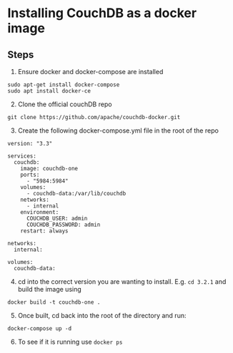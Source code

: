# Installing CouchDB as a docker image

## Steps
1. Ensure docker and docker-compose are installed
```
sudo apt-get install docker-compose
sudo apt install docker-ce
```
2. Clone the official couchDB repo

```
git clone https://github.com/apache/couchdb-docker.git
```

3. Create the following docker-compose.yml file in the root of the repo

```
version: "3.3"

services:
  couchdb:
    image: couchdb-one
    ports:
      - "5984:5984"
    volumes:
      - couchdb-data:/var/lib/couchdb
    networks:
      - internal
    environment:
      COUCHDB_USER: admin
      COUCHDB_PASSWORD: admin
    restart: always

networks:
  internal:

volumes:
  couchdb-data:
```

4. cd into the correct version you are wanting to install. E.g. `cd 3.2.1` and build the image using

```
docker build -t couchdb-one .
```

5. Once built, cd back into the root of the directory and run:

```
docker-compose up -d
```

6. To see if it is running use `docker ps`
